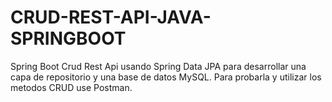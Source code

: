 # CRUD-REST-API-JAVA-SPRINGBOOT
Spring Boot Crud Rest Api usando Spring Data JPA para desarrollar una capa de repositorio y una base de datos MySQL.
Para probarla y utilizar los metodos CRUD use Postman.
